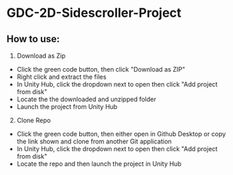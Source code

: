 # GDC-2D-Sidescroller-Project

## How to use:
1. Download as Zip
  - Click the green code button, then click "Download as ZIP"
  - Right click and extract the files
  - In Unity Hub, click the dropdown next to open then click "Add project from disk"
  - Locate the the downloaded and unzipped folder
  - Launch the project from Unity Hub
2. Clone Repo
  - Click the green code button, then either open in Github Desktop or copy the link shown and clone from another Git application
  - In Unity Hub, click the dropdown next to open then click "Add project from disk"
  - Locate the repo and then launch the project in Unity Hub
